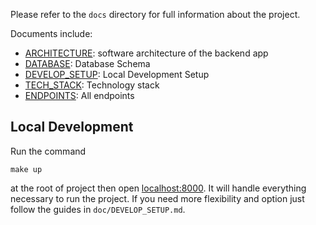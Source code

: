 Please refer to the `docs` directory for full information about the project.


Documents include:
- [ARCHITECTURE](docs/ARCITECTURE.md): software architecture of the backend app
- [DATABASE](docs/DATABASE.md): Database Schema
- [DEVELOP_SETUP](docs/DEVELOP_SETUP.md): Local Development Setup
- [TECH_STACK](docs/TECH_STACK.md): Technology stack
- [ENDPOINTS](docs/ENDPOINTS.md): All endpoints

## Local Development
Run the command
```
make up
```
at the root of project then open [localhost:8000](http://localhost:8000).
It will handle everything necessary to run the project. If you need more flexibility and option
just follow the guides in `doc/DEVELOP_SETUP.md`.
